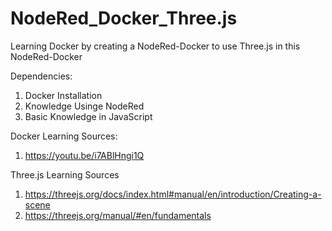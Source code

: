# NodeRed_Docker_Three.js
Learning Docker by creating a NodeRed-Docker to use Three.js in this NodeRed-Docker

Dependencies:
1. Docker Installation
2. Knowledge Usinge NodeRed
3. Basic Knowledge in JavaScript

Docker Learning Sources:
1. https://youtu.be/i7ABlHngi1Q

Three.js Learning Sources
1. https://threejs.org/docs/index.html#manual/en/introduction/Creating-a-scene
2. https://threejs.org/manual/#en/fundamentals
